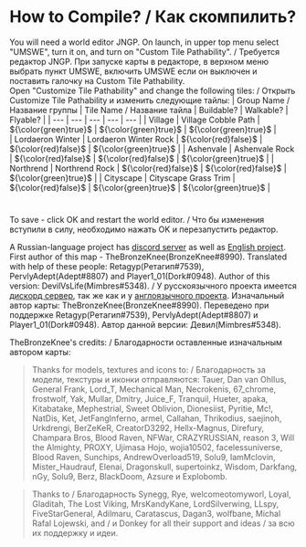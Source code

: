 # How to Compile? / Как скомпилить?
You will need a world editor JNGP. On launch, in upper top menu select "UMSWE", turn it on, and turn on "Custom Tile Pathability". / Требуется редактор JNGP. При запуске карты в редакторе, в верхном меню выбрать пункт UMSWE, включить UMSWE если он выключен и поставить галочку на Custom Tile Pathability. \
Open "Customize Tile Pathability" and change the following tiles: / Открыть Customize Tile Pathability и изменить следующие тайлы:
| Group Name / Название группы  | Tile Name / Название тайла        | Buildable?            | Walkable?             | Flyable?              |
| ---                           | ---                               | ---                   | ---                   | ---                   |
| Village                       | Village Cobble Path               | ${\color{green}true}$ | ${\color{green}true}$ | ${\color{green}true}$ |                  
| Lordaeron Winter              | Lordaeron Winter Rock             | ${\color{red}false}$  | ${\color{red}false}$  | ${\color{green}true}$ |
| Ashenvale                     | Ashenvale Rock                    | ${\color{red}false}$  | ${\color{red}false}$  | ${\color{green}true}$ | 
| Northrend                     | Northrend Rock                    | ${\color{red}false}$  | ${\color{red}false}$  | ${\color{green}true}$ |
| Cityscape                     | Cityscape Grass Trim              | ${\color{red}false}$  | ${\color{green}true}$ | ${\color{green}true}$ |
#
To save - click OK and restart the world editor. / Что бы изменения вступили в силу, необходимо нажать OK и перезапустить редактор.


A Russian-language project has [discord server](https://discord.gg/nym7e5BTnE) as well as [English project](https://discord.gg/UA3pmjMhsu). First author of this map - TheBronzeKnee(BronzeKnee#8990). Translated with help of these people: Retagyp(Ретагип#7539), PervlyAdept(Adept#8807) and Player1_01(Dork#0948). Author of this version: DevilVsLife(Mimbres#5348). / У русскоязычного проекта имеется [дискорд сервер](https://discord.gg/nym7e5BTnE), так же как и у [англоязычного проекта](https://discord.gg/UA3pmjMhsu). Изначальный автор карты: TheBronzeKnee(BronzeKnee#8990). Переведено при поддержке Retagyp(Ретагип#7539), PervlyAdept(Adept#8807) и Player1_01(Dork#0948). Автор данной версии: Девил(Mimbres#5348).


TheBronzeKnee's credits: / Благодарности оставленные изначальным автором карты:
> Thanks for models, textures and icons to: / Благодарность за модели, текстуры и иконки отправляются: Tauer, Dan van Ohllus, General Frank, Lord_T, Mechanical Man, Necrokenis, 67_chrome, frostwolf, Yak, Mullar, Dmitry, Juice_F, Tranquil, Hueter, apaka, Kitabatake, Mephestrial, Sweet Oblivion, Dionesiist, Pyritie, Mc!, NatDis, Ket, JetFangInferno, armel, Callahan, Thrikodius, saejinoh, Urkdrengi, BerZeKeR, CreatorD3292, Hellx-Magnus, Direfury, Champara Bros, Blood Raven, NFWar, CRAZYRUSSIAN, reason 3, Will the Almighty, PROXY, Ujimasa Hojo, wojia10502,  facelessuniverse, Blood Raven, Sunchips,  AndrewOverload519, Solu9, IamMclovin, Mister_Haudrauf, Elenai, Dragonskull, supertoinkz, Wisdom, Darkfang, nGy, Solu9, Berz, BlackDoom, Azsure и Explobomb.


> Thanks to / Благодарность Synegg, Rye, welcomeotomyworl, Loyal, Gladitah, The Lost Viking, MrsKandyKane, LordSilverwing, LLspy, FiveStarGeneral, Adilmaru, Caratascus, Dagan3, wolfbane, Michal Rafal Lojewski, and / и Donkey for all their support and ideas / за всю их поддержку и идеи.
